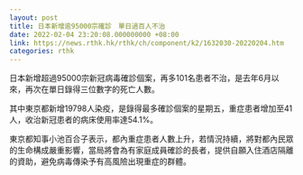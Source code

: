 ```yaml
---
layout: post
title: 日本新增逾95000宗確診　單日過百人不治
date: 2022-02-04 23:20:08.000000000 +08:00
link: https://news.rthk.hk/rthk/ch/component/k2/1632030-20220204.htm
categories: rthk
---
```


日本新增超過95000宗新冠病毒確診個案，再多101名患者不治，是去年6月以來，再次在單日錄得三位數字的死亡人數。

其中東京都新增19798人染疫，是錄得最多確診個案的星期五，重症患者增加至41人，收治新冠患者的病床使用率達54.1%。

東京都知事小池百合子表示，都內重症患者人數上升，若情況持續，將對都內民眾的生命構成嚴重影響，當局將會為有家庭成員確診的長者，提供自願入住酒店隔離的資助，避免病毒傳染予有高風險出現重症的群體。
